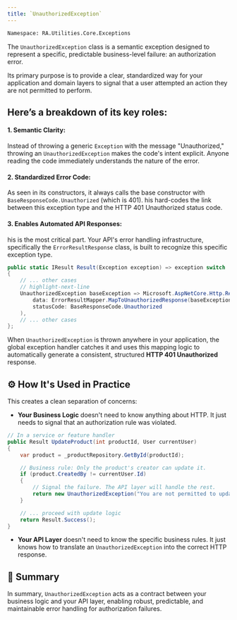 ```yaml
---
title: `UnauthorizedException`
---
```


```bash
Namespace: RA.Utilities.Core.Exceptions
```

The `UnauthorizedException` class is a semantic exception designed to represent a specific, predictable business-level failure: an authorization error.

Its primary purpose is to provide a clear, standardized way for your application and domain layers to signal that a user attempted an action they are not permitted to perform.

## Here’s a breakdown of its key roles:

#### 1. Semantic Clarity:
Instead of throwing a generic `Exception` with the message "Unauthorized," throwing an `UnauthorizedException` makes the code's intent explicit.
Anyone reading the code immediately understands the nature of the error.

#### 2. Standardized Error Code:
As seen in its constructors, it always calls the base constructor with `BaseResponseCode.Unauthorized` (which is 401). 
his hard-codes the link between this exception type and the HTTP 401 Unauthorized status code.

#### 3. Enables Automated API Responses: 
his is the most critical part. Your API's error handling infrastructure, specifically the `ErrorResultResponse` class, is built to recognize this specific exception type.

```csharp showLineNumbers
public static IResult Result(Exception exception) => exception switch
{
    // ... other cases
    // highlight-next-line
    UnauthorizedException baseException => Microsoft.AspNetCore.Http.Results.Json(
        data: ErrorResultMapper.MapToUnauthorizedResponse(baseException),
        statusCode: BaseResponseCode.Unauthorized
    ),
    // ... other cases
};
```

When `UnauthorizedException` is thrown anywhere in your application, the global exception handler catches it and uses this mapping logic to automatically generate a consistent, structured **HTTP 401 Unauthorized** response.

## ⚙️ How It's Used in Practice
This creates a clean separation of concerns:

* **Your Business Logic** doesn't need to know anything about HTTP.
It just needs to signal that an authorization rule was violated.

```csharp showLineNumbers
// In a service or feature handler
public Result UpdateProduct(int productId, User currentUser)
{
    var product = _productRepository.GetById(productId);

    // Business rule: Only the product's creator can update it.
    if (product.CreatedBy != currentUser.Id)
    {
        // Signal the failure. The API layer will handle the rest.
        return new UnauthorizedException("You are not permitted to update this product.");
    }

    // ... proceed with update logic
    return Result.Success();
}
```
* **Your API Layer** doesn't need to know the specific business rules.
It just knows how to translate an `UnauthorizedException` into the correct HTTP response.

## 🧠 Summary
In summary, `UnauthorizedException` acts as a contract between your business logic and your API layer, enabling robust, predictable, and maintainable error handling for authorization failures.